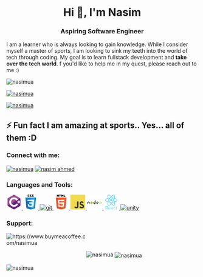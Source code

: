<h1 align="center">Hi 👋, I'm Nasim</h1>
<h3 align="center">Aspiring Software Engineer</h3>

<p> I am a learner who is always looking to gain knowledge. While I consider myself a master of sports, I am looking to sink my teeth into the world of tech through coding. My goal is to learn fullstack development and <strong>take over the tech world</strong>. f you'd like to help me in my quest, please reach out to me :) </p>

<p align="left"> <img src="https://komarev.com/ghpvc/?username=nasimua&label=Profile%20views&color=0e75b6&style=flat" alt="nasimua" /> </p>

<p align="left"> <a href="https://github.com/ryo-ma/github-profile-trophy"><img src="https://github-profile-trophy.vercel.app/?username=nasimua" alt="nasimua" /></a> </p>

<p align="left"> <a href="https://twitter.com/nasimua" target="blank"><img src="https://img.shields.io/twitter/follow/nasimua?logo=twitter&style=for-the-badge" alt="nasimua" /></a> </p>

## ⚡ Fun fact **I am amazing at sports.. Yes... all of them :D**

<h3 align="left">Connect with me:</h3>
<p align="left">
<a href="https://twitter.com/nasimua" target="blank"><img align="center" src="https://raw.githubusercontent.com/rahuldkjain/github-profile-readme-generator/master/src/images/icons/Social/twitter.svg" alt="nasimua" height="30" width="40" /></a>
<a href="https://linkedin.com/in/nasim ahmed" target="blank"><img align="center" src="https://raw.githubusercontent.com/rahuldkjain/github-profile-readme-generator/master/src/images/icons/Social/linked-in-alt.svg" alt="nasim ahmed" height="30" width="40" /></a>
</p>

<h3 align="left">Languages and Tools:</h3>
<p align="left"> <a href="https://www.w3schools.com/cs/" target="_blank" rel="noreferrer"> <img src="https://raw.githubusercontent.com/devicons/devicon/master/icons/csharp/csharp-original.svg" alt="csharp" width="40" height="40"/> </a> <a href="https://www.w3schools.com/css/" target="_blank" rel="noreferrer"> <img src="https://raw.githubusercontent.com/devicons/devicon/master/icons/css3/css3-original-wordmark.svg" alt="css3" width="40" height="40"/> </a> <a href="https://git-scm.com/" target="_blank" rel="noreferrer"> <img src="https://www.vectorlogo.zone/logos/git-scm/git-scm-icon.svg" alt="git" width="40" height="40"/> </a> <a href="https://www.w3.org/html/" target="_blank" rel="noreferrer"> <img src="https://raw.githubusercontent.com/devicons/devicon/master/icons/html5/html5-original-wordmark.svg" alt="html5" width="40" height="40"/> </a> <a href="https://developer.mozilla.org/en-US/docs/Web/JavaScript" target="_blank" rel="noreferrer"> <img src="https://raw.githubusercontent.com/devicons/devicon/master/icons/javascript/javascript-original.svg" alt="javascript" width="40" height="40"/> </a> <a href="https://nodejs.org" target="_blank" rel="noreferrer"> <img src="https://raw.githubusercontent.com/devicons/devicon/master/icons/nodejs/nodejs-original-wordmark.svg" alt="nodejs" width="40" height="40"/> </a> <a href="https://reactjs.org/" target="_blank" rel="noreferrer"> <img src="https://raw.githubusercontent.com/devicons/devicon/master/icons/react/react-original-wordmark.svg" alt="react" width="40" height="40"/> </a> <a href="https://unity.com/" target="_blank" rel="noreferrer"> <img src="https://www.vectorlogo.zone/logos/unity3d/unity3d-icon.svg" alt="unity" width="40" height="40"/> </a> </p>

<h3 align="left">Support:</h3>
<p><a href="https://www.buymeacoffee.com/nasimua"> <img align="left" src="https://cdn.buymeacoffee.com/buttons/v2/default-yellow.png" height="50" width="210" alt="https://www.buymeacoffee.com/nasimua" /></a></p><br><br>

<p><img align="left" src="https://github-readme-stats.vercel.app/api/top-langs?username=nasimua&show_icons=true&locale=en&layout=compact" alt="nasimua" /></p>

<p>&nbsp;<img align="center" src="https://github-readme-stats.vercel.app/api?username=nasimua&show_icons=true&locale=en" alt="nasimua" /></p>

<p><img align="center" src="https://github-readme-streak-stats.herokuapp.com/?user=nasimua&" alt="nasimua" /></p>

